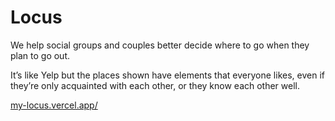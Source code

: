 # Locus

We help social groups and couples better decide where to go when they plan to go out.

It’s like Yelp but the places shown have elements that everyone likes, even if they’re only acquainted with each other, or they know each other well.

<a href="https://my-locus.vercel.app/" rel="noopener" target="_blank" alt="locus site">my-locus.vercel.app/</a>
